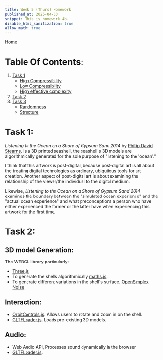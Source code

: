 ```yaml
---
title: Week 5 (Thurs) Homework
published_at: 2025-04-03
snippet: This is homework 4b.
disable_html_sanitization: true
allow_math: true
---
```


[Home](https://cclanchublo6.deno.dev/)

# Table Of Contents:

1. [Task 1](https://cclanchublo6.deno.dev/Eighth-blog-post#task-1)
   - [High Compressibility](https://cclanchublo6.deno.dev/Eighth-blog-post#high-compressibility)
   - [Low Compressibility](https://cclanchublo6.deno.dev/Eighth-blog-post#low-compressibility)
   - [High effective complexity](https://cclanchublo6.deno.dev/Eighth-blog-post#high-effective-complexity)
2. [Task 2](https://cclanchublo6.deno.dev/Eighth-blog-post#task-2)
3. [Task 3](https://cclanchublo6.deno.dev/Eighth-blog-post#task-3)
   - [Randomness](https://cclanchublo6.deno.dev/Eighth-blog-post#randomness)
   - [Structure](https://cclanchublo6.deno.dev/Eighth-blog-post#structure)

# Task 1:

_Listening to the Ocean on a Shore of Gypsum Sand 2014_ by [Phillip David Stearns](https://phillipstearns.com/). Is a 3D printed seashell, the seashell's 3D models are algorithmically generated for the sole purpose of "listening to the 'ocean'."

I think that this artwork is post-digital, because post-digital art is all about the treating digital technologies as ordinary, ubiquitous tools for art creation. Another aspect of post-digital art is about examining the relationship of the viewer/the individual to the digital medium.

Likewise, _Listening to the Ocean on a Shore of Gypsum Sand 2014_ examines the boundary between the "simulated ocean experience" and the "actual ocean experience" and what preconceptions a person who have either experienced the former or the latter have when experiencing this artwork for the first time.

# Task 2:

## 3D model Generation:

The WEBGL library particularly:

- [Three.js](https://threejs.org/)
- To generate the shells algorithmically [maths.js](https://mathjs.org/).
- To generate different variations in the shell's surface. [OpenSimplex Noise](https://www.npmjs.com/package/open-simplex-noise)

## Interaction:

- [OrbitControls.js](https://threejs.org/examples/jsm/controls/OrbitControls.js). Allows users to rotate and zoom in on the shell.
- [GLTFLoader.js](https://gist.github.com/bumbeishvili/56e34b4f943392e4fcc474c7d8a3c040). Loads pre-existing 3D models.

## Audio:

- Web Audio API, Processes sound dynamically in the browser.
- [GLTFLoader.js](https://tonejs.github.io/).
